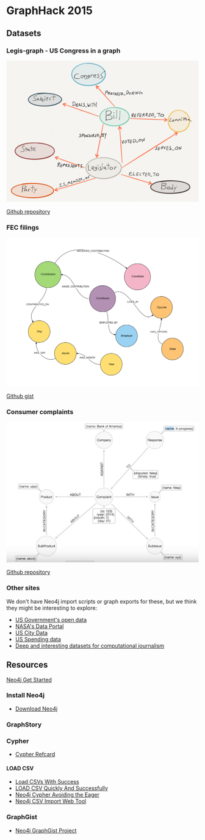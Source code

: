 # GraphHack 2015


## Datasets

### Legis-graph - US Congress in a graph

![](img/lg_datamodel.png)

[Github repository](https://github.com/legis-graph/legis-graph)

### FEC filings

![](img/fec_datamodel.png)

[Github gist](https://gist.github.com/johnymontana/fd3de5219e9a15e67fb7)

### Consumer complaints

![](img/cc_datamodel.png)

[Github repository](https://github.com/nicolewhite/neo4j-complaints)

### Other sites

We don't have Neo4j import scripts or graph exports for these, but we think they might be interesting to explore:

* [US Government's open data](http://www.data.gov/)
* [NASA's Data Portal](https://data.nasa.gov/)
* [US City Data](http://us-city.census.okfn.org/)
* [US Spending data](https://www.usaspending.gov/Pages/default.aspx)
* [Deep and interesting datasets for computational journalism](http://cjlab.stanford.edu/2015/09/30/lab-launch-and-data-sets/)


## Resources

[Neo4j Get Started](http://neo4j.com/developer/get-started/)

### Install Neo4j

* [Download Neo4j](http://neo4j.com/download/)

### GraphStory

### Cypher 

* [Cypher Refcard](http://neo4j.com/docs/stable/cypher-refcard/)

#### LOAD CSV

* [Load CSVs With Success](http://jexp.de/blog/2014/10/load-cvs-with-success/)
* [LOAD CSV Quickly And Successfully](http://jexp.de/blog/2014/06/load-csv-into-neo4j-quickly-and-successfully/)
* [Neo4j Cypher Avoiding the Eager](http://www.markhneedham.com/blog/2014/10/23/neo4j-cypher-avoiding-the-eager/)
* [Neo4j CSV Import Web Tool](http://neo4j-csv-import.herokuapp.com)

### GraphGist

* [Neo4j GraphGist Project](http://gist.neo4j.org/)

